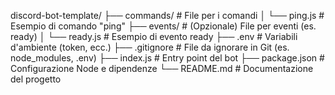 discord-bot-template/
├── commands/                  # File per i comandi
│   └── ping.js                # Esempio di comando "ping"
├── events/                    # (Opzionale) File per eventi (es. ready)
│   └── ready.js               # Esempio di evento ready
├── .env                       # Variabili d'ambiente (token, ecc.)
├── .gitignore                 # File da ignorare in Git (es. node_modules, .env)
├── index.js                   # Entry point del bot
├── package.json               # Configurazione Node e dipendenze
└── README.md                  # Documentazione del progetto